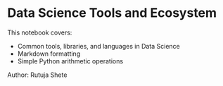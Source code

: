 # Data Science Tools and Ecosystem

This notebook covers:
- Common tools, libraries, and languages in Data Science
- Markdown formatting
- Simple Python arithmetic operations

Author: Rutuja Shete
